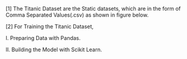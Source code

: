 [1] The Titanic Dataset are the Static datasets, which are in the form of Comma Separated Values(.csv) as shown in figure below.

[2] For Training the Titanic Dataset,

I. Preparing Data with Pandas.

II. Building the Model with Scikit Learn.
